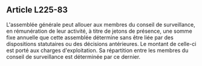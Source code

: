 Article L225-83
----
L'assemblée générale peut allouer aux membres du conseil de surveillance, en
rémunération de leur activité, à titre de jetons de présence, une somme fixe
annuelle que cette assemblée détermine sans être liée par des dispositions
statutaires ou des décisions antérieures. Le montant de celle-ci est porté aux
charges d'exploitation. Sa répartition entre les membres du conseil de
surveillance est déterminée par ce dernier.
